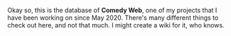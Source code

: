 Okay so, this is the database of **Comedy Web**, one of my projects that I have been working on since May 2020. There's many different things to check out here, and not that much. I might create a wiki for it, who knows.

